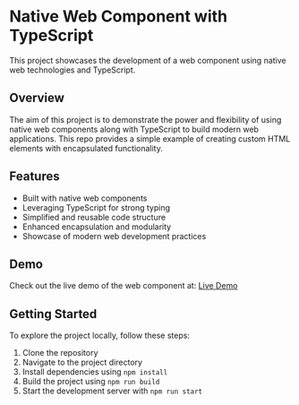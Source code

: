 # Native Web Component with TypeScript

This project showcases the development of a web component using native web technologies and TypeScript.

## Overview

The aim of this project is to demonstrate the power and flexibility of using native web components along with TypeScript to build modern web applications. This repo provides a simple example of creating custom HTML elements with encapsulated functionality.

## Features

- Built with native web components
- Leveraging TypeScript for strong typing
- Simplified and reusable code structure
- Enhanced encapsulation and modularity
- Showcase of modern web development practices

## Demo

Check out the live demo of the web component at: [Live Demo](https://aperture-studios-7uut.vercel.app/)

## Getting Started

To explore the project locally, follow these steps:

1. Clone the repository
2. Navigate to the project directory
3. Install dependencies using ``npm install``
4. Build the project using ``npm run build``
5. Start the development server with ``npm run start``
